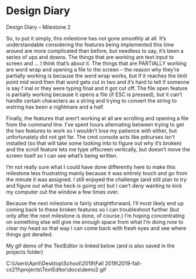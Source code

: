 # Design Diary
Design Diary – 
Milestone 2

So, to put it simply, this milestone has not gone smoothly at all. It’s understandable considering the features being implemented this time around are more complicated than before, but needless to say, it’s been a series of ups and downs. The things that are working are text input to screen and … I think that’s about it. The things that are PARTIALLY working are word wrap and opening a file to the screen – the reason why they’re partially working is because the word wrap works, but if it reaches the limit point mid word then that word gets cut in two and it’s hard to tell if someone is say f inal or they were typing final and it got cut off. The file open feature is partially working because it opens a file (if ESC is pressed), but it can’t handle certain characters as a string and trying to convert the string to wstring has been a nightmare and a half. 

Finally, the features that aren’t working at all are scrolling and opening a file from the command line. I’ve spent hours alternating between trying to get the two features to work so I wouldn’t lose my patience with either, but unfortunately did not get far. The cmd console acts like pdcurses isn’t installed (so that will take some looking into to figure out why it’s broken) and the scroll feature lets me type offscreen vertically, but doesn’t move the screen itself so I can see what’s being written. 

I’m not really sure what I could have done differently here to make this milestone less frustrating mainly because it was entirely touch and go from the minute it was assigned. I still enjoyed the challenge (and still plan to try and figure out what the heck is going on) but I can’t deny wanting to kick my computer out the window a few times over. 

Because the next milestone is fairly straightforward, I’ll most likely end up coming back to these broken features so I can troubleshoot further (but only after the next milestone is done, of course.) I’m hoping concentrating on something else will give me enough space from what I’m doing now to clear my head so that way I can come back with fresh eyes and see where things got derailed. 

My gif demo of the TextEditor is linked below (and is also saved in the projects folder)

C:\Users\April\Desktop\School\2019\Fall 2019\2019-fall-cs211\projects\TextEditor\docs\demo2.gif

